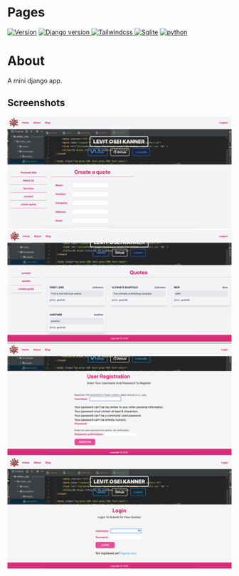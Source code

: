 # Pages 
[ ![Version](https://img.shields.io/badge/version-1.0-brightgreen)](https://github.com/LevitKanner/Bookmarks)
[ ![Django version](https://img.shields.io/badge/django-3.1-red) ](https://www.djangoproject.com/)
[ ![Tailwindcss](https://img.shields.io/badge/tailwindcss-2.0-blue) ](https://tailwindcss.com/)
[![Sqlite](https://img.shields.io/badge/sqlite-3-blue)]()
[ ![python](https://img.shields.io/badge/python-3.8-lightgrey)]()


# About
A mini django app.


## Screenshots 
![](screenshots/screenshot.png)
![](screenshots/screenshot2.png)
![](screenshots/registration.png)
![](screenshots/login.png)
